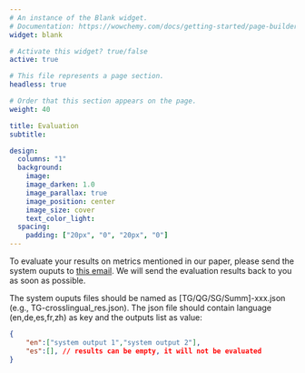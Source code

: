```yaml
---
# An instance of the Blank widget.
# Documentation: https://wowchemy.com/docs/getting-started/page-builder/
widget: blank

# Activate this widget? true/false
active: true

# This file represents a page section.
headless: true

# Order that this section appears on the page.
weight: 40

title: Evaluation
subtitle:

design:
  columns: "1"
  background:
    image: 
    image_darken: 1.0
    image_parallax: true
    image_position: center
    image_size: cover
    text_color_light: 
  spacing:
    padding: ["20px", "0", "20px", "0"]
---
```


To evaluate your results on metrics mentioned in our paper, please send the system ouputs to <a href="mailto:
chenyiran.robin@bytedance.com">this email</a>. We will send the evaluation results back to you as soon as possible.


The system ouputs files should be named as \[TG/QG/SG/Summ\]-xxx.json (e.g., TG-crosslingual_res.json). The json file should contain language (en,de,es,fr,zh) as key and the outputs list as value:
```json
{
    "en":["system output 1","system output 2"], 
    "es":[], // results can be empty, it will not be evaluated 
}
```
